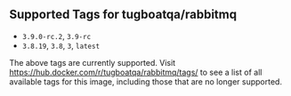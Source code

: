 ## Supported Tags for tugboatqa/rabbitmq

* `3.9.0-rc.2`, `3.9-rc`
* `3.8.19`, `3.8`, `3`, `latest`

The above tags are currently supported. Visit https://hub.docker.com/r/tugboatqa/rabbitmq/tags/ to see a list of all available tags for this image, including those that are no longer supported.

